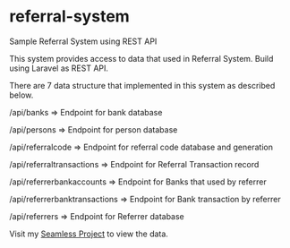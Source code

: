 # referral-system
Sample Referral System using REST API

This system provides access to data that used in Referral System.
Build using Laravel as REST API.

There are 7 data structure that implemented in this system as described below.

/api/banks	=> Endpoint for bank database

/api/persons	=> Endpoint for person database

/api/referralcode	=> Endpoint for referral code database and generation

/api/referraltransactions	=> Endpoint for Referral Transaction record

/api/referrerbankaccounts	=> Endpoint for Banks that used by referrer

/api/referrerbanktransactions	=> Endpoint for Bank transaction by referrer

/api/referrers	=> Endpoint for Referrer database

Visit my [Seamless Project](https://github.com/hikaru150s/seamless) to view the data.
